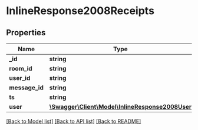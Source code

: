 # InlineResponse2008Receipts

## Properties
Name | Type | Description | Notes
------------ | ------------- | ------------- | -------------
**_id** | **string** |  | [optional] 
**room_id** | **string** |  | [optional] 
**user_id** | **string** |  | [optional] 
**message_id** | **string** |  | [optional] 
**ts** | **string** |  | [optional] 
**user** | [**\Swagger\Client\Model\InlineResponse2008User**](InlineResponse2008User.md) |  | [optional] 

[[Back to Model list]](../../README.md#documentation-for-models) [[Back to API list]](../../README.md#documentation-for-api-endpoints) [[Back to README]](../../README.md)

